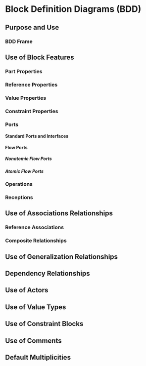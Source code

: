 # Block Definition Diagrams (BDD)


## Purpose and Use



### BDD Frame


## Use of Block Features


### Part Properties


### Reference Properties


### Value Properties



### Constraint Properties



### Ports



#### Standard Ports and Interfaces



#### Flow Ports




##### Nonatomic Flow Ports


##### Atomic Flow Ports


### Operations



### Receptions



## Use of Associations Relationships


### Reference Associations



### Composite Relationships



## Use of Generalization Relationships



## Dependency Relationships



## Use of Actors



## Use of Value Types



## Use of Constraint Blocks



## Use of Comments


## Default Multiplicities





